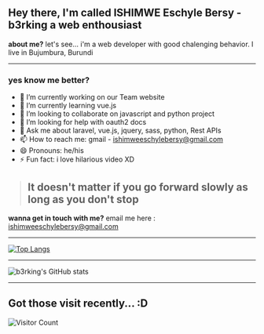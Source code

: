 ## Hey there, I'm called ISHIMWE Eschyle Bersy - b3rking a web enthousiast

**about me?** let's see... i'm a web developer with good chalenging behavior. I live in Bujumbura, Burundi

---
### yes know me better? 

- 🔭 I’m currently working on our Team website
- 🌱 I’m currently learning vue.js
- 👯 I’m looking to collaborate on javascript and python project
- 🤔 I’m looking for help with oauth2 docs
- 💬 Ask me about laravel, vue.js, jquery, sass, python, Rest APIs
- 📫 How to reach me: gmail - ishimweeschylebersy@gmail.com
- 😄 Pronouns: he/his
- ⚡ Fun fact: i love hilarious video XD

> ## It doesn't matter if you go forward slowly as long as you don't stop

**wanna get in touch with me?**
email me here : <ishimweeschylebersy@gmail.com>
___

[![Top Langs](https://github-readme-stats.vercel.app/api/top-langs/?username=b3rking&langs_count=8&theme=radical)](https://github.com/b3rking/github-readme-stats)

---

![b3rking's GitHub stats](https://github-readme-stats.vercel.app/api?username=b3rking&hide=contribs,prs&theme=radical&show_icons=true)

<!--[![b3rking's wakatime stats](https://github-readme-stats.vercel.app/api/wakatime?username=b3rking&theme=radical)](https://github.com/b3rking/github-readme-stats)-->

---
## Got those visit recently... :D

![Visitor Count](https://profile-counter.glitch.me/b3rking/count.svg)
